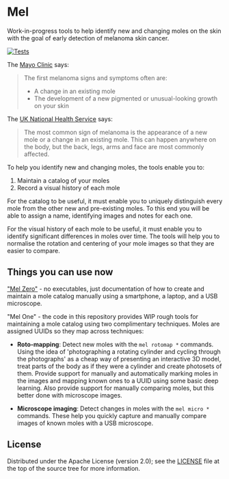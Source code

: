 Mel
===

Work-in-progress tools to help identify new and changing moles on the skin with
the goal of early detection of melanoma skin cancer.

[![Tests](https://github.com/aevri/mel/actions/workflows/main.yml/badge.svg?branch=main)](https://github.com/aevri/mel/actions?query=branch%3Amain+)

The [Mayo Clinic][1] says:
> The first melanoma signs and symptoms often are:
>
> - A change in an existing mole
> - The development of a new pigmented or unusual-looking growth on your skin

The [UK National Health Service][2] says:
> The most common sign of melanoma is the appearance of a new mole or a change
> in an existing mole. This can happen anywhere on the body, but the back,
> legs, arms and face are most commonly affected.

To help you identify new and changing moles, the tools enable you to:

1. Maintain a catalog of your moles
2. Record a visual history of each mole

For the catalog to be useful, it must enable you to uniquely distinguish every
mole from the other new and pre-existing moles. To this end you will be able to
assign a name, identifying images and notes for each one.

For the visual history of each mole to be useful, it must enable you to
identify significant differences in moles over time. The tools will help you to
normalise the rotation and centering of your mole images so that they are
easier to compare.

Things you can use now
----------------------

["Mel Zero"](mel_zero.md) - no executables, just documentation of how to create
and maintain a mole catalog manually using a smartphone, a laptop, and a USB
microscope.

"Mel One" - the code in this repository provides WIP rough tools for maintaining a mole catalog using two complimentary techniques. Moles are assigned UUIDs so they map across techniques:

- **Roto-mapping**: Detect new moles with the `mel rotomap *` commands. Using the idea of 'photographing a rotating cylinder and cycling through the photographs' as a cheap way of presenting an interactive 3D model, treat parts of the body as if they were a cylinder and create photosets of them. Provide support for manually and automatically marking moles in the images and mapping known ones to a UUID using some basic deep learning. Also provide support for manually comparing moles, but this better done with microscope images.

- **Microscope imaging**: Detect changes in moles with the `mel micro *` commands. These help you quickly capture and manually compare images of known moles with a USB microscope.

License
-------

Distributed under the Apache License (version 2.0); see the [LICENSE](LICENSE)
file at the top of the source tree for more information.

[1]: http://www.mayoclinic.org/diseases-conditions/melanoma/basics/symptoms/con-20026009
[2]: http://www.nhs.uk/Conditions/Malignant-melanoma
